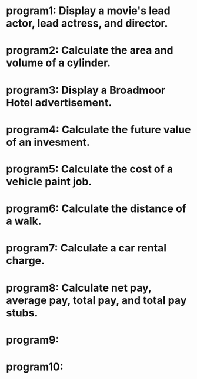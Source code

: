 # program1: Display a movie's lead actor, lead actress, and director.
# program2: Calculate the area and volume of a cylinder.
# program3: Display a Broadmoor Hotel advertisement.
# program4: Calculate the future value of an invesment.
# program5: Calculate the cost of a vehicle paint job.
# program6: Calculate the distance of a walk.
# program7: Calculate a car rental charge.
# program8: Calculate net pay, average pay, total pay, and total pay stubs.
# program9: 
# program10: 
